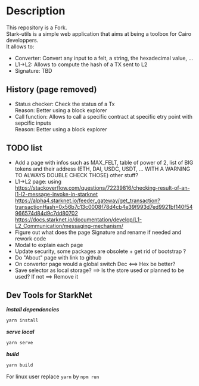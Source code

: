 # Description

This repository is a Fork.  
Stark-utils is a simple web application that aims at being a toolbox for Cairo developpers.  
It allows to:
- Converter: Convert any input to a felt, a string, the hexadecimal value, ...  
- L1->L2: Allows to compute the hash of a TX sent to L2 
- Signature: TBD 


## History (page removed)
- Status checker: Check the status of a Tx   
    Reason: Better using a block explorer
- Call function: Allows to call a specific contract at specific etry point with sepcific inputs  
    Reason: Better using a block explorer

## TODO list
 - Add a page with infos such as MAX_FELT, table of power of 2, list of BIG tokens and their address (ETH, DAI, USDC, USDT, ... WITH A WARNING TO ALWAYS DOUBLE CHECK THOSE) other stuff?
 - L1->L2 page: using  
 https://stackoverflow.com/questions/72239816/checking-result-of-an-l1-l2-message-invoke-in-starknet  
 https://alpha4.starknet.io/feeder_gateway/get_transaction?transactionHash=0x56b7c13c0008f78d4cb4e39f993d7ed9921bf140f54966574d84d9c7dd80702
 https://docs.starknet.io/documentation/develop/L1-L2_Communication/messaging-mechanism/
 - Figure out what does the page Signature and rename if needed and rework code
 - Modal to explain each page
 - Update security, some packages are obsolete + get rid of bootstrap ?
 - Do "About" page with link to github
 - On convertor page would a global switch Dec <==> Hex be better?
 - Save selector as local storage? ==> Is the store used or planned to be used? If not ==> Remove it

## Dev Tools for StarkNet

***install dependencies***

```bash
yarn install
```

***serve local***

```bash
yarn serve
```

***build***

```bash
yarn build
```
For linux user replace ```yarn``` by ```npm run```
